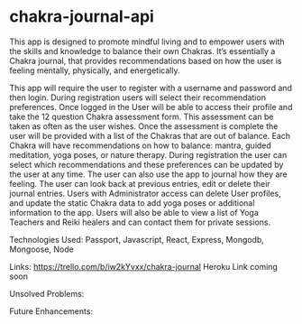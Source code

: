 # chakra-journal-api
This app is designed to promote mindful living and to empower users with the skills and knowledge to balance their own Chakras. It’s essentially a Chakra journal, that provides recommendations based on how the user is feeling mentally, physically, and energetically.

This app will require the user to register with a username and password and then login. During registration users will select their recommendation preferences. Once logged in the User will be able to access their profile and take the 12 question Chakra assessment form. This assessment can be taken as often as the user wishes. Once the assessment is complete the user will be provided with a list of the Chakras that are out of balance. Each Chakra will have recommendations on how to balance: mantra, guided meditation, yoga poses, or nature therapy. During registration the user can select which recommendations and these preferences can be updated by the user at any time. The user can also use the app to journal how they are feeling. The user can look back at previous entries, edit or delete their journal entries. Users with Administrator access can delete User profiles, and update the static Chakra data to add yoga poses or additional information to the app. Users will also be able to view a list of Yoga Teachers and Reiki healers and can contact them for private sessions.

Technologies Used: Passport, Javascript, React, Express, Mongodb, Mongoose, Node

Links: https://trello.com/b/iw2kYvxx/chakra-journal Heroku Link coming soon

Unsolved Problems:

Future Enhancements:
